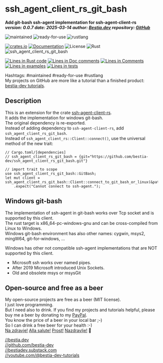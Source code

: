 <!-- markdownlint-disable MD041 -->
[//]: # (auto_md_to_doc_comments segment start A)

# ssh_agent_client_rs_git_bash

[//]: # (auto_cargo_toml_to_md start)

**Add git-bash ssh-agent implementation for ssh-agent-client-rs**  
***version: 0.0.7 date: 2025-03-14 author: [Bestia.dev](https://bestia.dev) repository: [GitHub](https://github.com/bestia-dev/ssh_agent_client_rs_git_bash)***

 ![maintained](https://img.shields.io/badge/maintained-green)
 ![ready-for-use](https://img.shields.io/badge/ready_for_use-green)
 ![rustlang](https://img.shields.io/badge/rustlang-orange)

[//]: # (auto_cargo_toml_to_md end)

 [![crates.io](https://img.shields.io/crates/v/ssh_agent_client_rs_git_bash.svg)](https://crates.io/crates/ssh_agent_client_rs_git_bash)
 [![Documentation](https://docs.rs/ssh_agent_client_rs_git_bash/badge.svg)](https://docs.rs/ssh_agent_client_rs_git_bash/)
 ![License](https://img.shields.io/badge/license-MIT-blue.svg)
 ![Rust](https://github.com/bestia-dev/ssh_agent_client_rs_git_bash/workflows/rust_fmt_auto_build_test/badge.svg)
 ![ssh_agent_client_rs_git_bash](https://bestia.dev/webpage_hit_counter/get_svg_image/928692335.svg)

[//]: # (auto_lines_of_code start)
[![Lines in Rust code](https://img.shields.io/badge/Lines_in_Rust-163-green.svg)](https://github.com/bestia-dev/ssh_agent_client_rs_git_bash/)
[![Lines in Doc comments](https://img.shields.io/badge/Lines_in_Doc_comments-113-blue.svg)](https://github.com/bestia-dev/ssh_agent_client_rs_git_bash/)
[![Lines in Comments](https://img.shields.io/badge/Lines_in_comments-14-purple.svg)](https://github.com/bestia-dev/ssh_agent_client_rs_git_bash/)
[![Lines in examples](https://img.shields.io/badge/Lines_in_examples-0-yellow.svg)](https://github.com/bestia-dev/ssh_agent_client_rs_git_bash/)
[![Lines in tests](https://img.shields.io/badge/Lines_in_tests-129-orange.svg)](https://github.com/bestia-dev/ssh_agent_client_rs_git_bash/)

[//]: # (auto_lines_of_code end)

Hashtags: #maintained #ready-for-use #rustlang  
My projects on GitHub are more like a tutorial than a finished product: [bestia-dev tutorials](https://github.com/bestia-dev/tutorials_rust_wasm).  

## Description

This is an extension for the crate [ssh-agent-client-rs](https://github.com/nresare/ssh-agent-client-rs).  
It adds the implementation for windows git-bash.  
The original dependency is re-exported.  
Instead of adding dependency to `ssh-agent-client-rs`, add `ssh_agent_client_rs_git_bash`.  
Instead of `ssh_agent_client_rs::Client::connect()`, use the universal method of the new trait:

```ignore
// Cargo.toml/[dependencies]
// ssh_agent_client_rs_git_bash = {git="https://github.com/bestia-dev/ssh_agent_client_rs_git_bash.git"}

// import trait to scope
use ssh_agent_client_rs_git_bash::GitBash;
let mut client = ssh_agent_client_rs_git_bash::Client::connect_to_git_bash_or_linux(&path_ssh_auth_sock)
    .expect("Cannot connect to ssh-agent.");
```

## Windows git-bash

The implementation of ssh-agent in git-bash works over Tcp socket and is supported by this client.  
The rust target is x86_64-pc-windows-gnu and can be cross-compiled from Linux to Windows.  
Windows git-bash environment has also other names: cygwin, msys2, mingW64, git-for-windows, ...  

Windows has other not compatible ssh-agent implementations that are NOT supported by this client.  

* Microsoft ssh works over named pipes.
* After 2019 Microsoft introduced Unix Sockets.
* Old and obsolete msys or msysGit

## Open-source and free as a beer

My open-source projects are free as a beer (MIT license).  
I just love programming.  
But I need also to drink. If you find my projects and tutorials helpful, please buy me a beer by donating to my [PayPal](https://paypal.me/LucianoBestia).  
You know the price of a beer in your local bar ;-)  
So I can drink a free beer for your health :-)  
[Na zdravje!](https://translate.google.com/?hl=en&sl=sl&tl=en&text=Na%20zdravje&op=translate) [Alla salute!](https://dictionary.cambridge.org/dictionary/italian-english/alla-salute) [Prost!](https://dictionary.cambridge.org/dictionary/german-english/prost) [Nazdravlje!](https://matadornetwork.com/nights/how-to-say-cheers-in-50-languages/) 🍻

[//bestia.dev](https://bestia.dev)  
[//github.com/bestia-dev](https://github.com/bestia-dev)  
[//bestiadev.substack.com](https://bestiadev.substack.com)  
[//youtube.com/@bestia-dev-tutorials](https://youtube.com/@bestia-dev-tutorials)  

[//]: # (auto_md_to_doc_comments segment end A)
